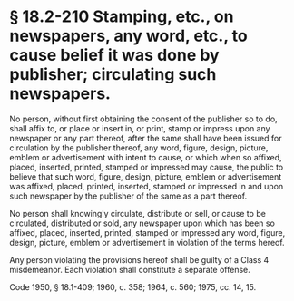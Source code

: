 # § 18.2-210 Stamping, etc., on newspapers, any word, etc., to cause belief it was done by publisher; circulating such newspapers.

<p>No person, without first obtaining the consent of the publisher so to do, shall affix to, or place or insert in, or print, stamp or impress upon any newspaper or any part thereof, after the same shall have been issued for circulation by the publisher thereof, any word, figure, design, picture, emblem or advertisement with intent to cause, or which when so affixed, placed, inserted, printed, stamped or impressed may cause, the public to believe that such word, figure, design, picture, emblem or advertisement was affixed, placed, printed, inserted, stamped or impressed in and upon such newspaper by the publisher of the same as a part thereof.</p><p>No person shall knowingly circulate, distribute or sell, or cause to be circulated, distributed or sold, any newspaper upon which has been so affixed, placed, inserted, printed, stamped or impressed any word, figure, design, picture, emblem or advertisement in violation of the terms hereof.</p><p>Any person violating the provisions hereof shall be guilty of a Class 4 misdemeanor. Each violation shall constitute a separate offense.</p><p>Code 1950, § 18.1-409; 1960, c. 358; 1964, c. 560; 1975, cc. 14, 15.</p>
